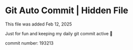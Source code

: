 # Git Auto Commit | Hidden File

This file was added Feb 12, 2025

Just for fun and keeping my daily git commit active 🤪

commit number: 193213
